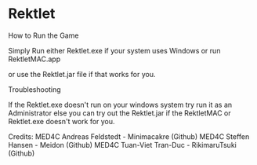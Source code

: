 # Rektlet

How to Run the Game

Simply Run either Rektlet.exe if your system uses Windows or run RektletMAC.app

or use the Rektlet.jar file if that works for you.



Troubleshooting

If the Rektlet.exe doesn't run on your windows system try run it as an Administrator
else you can try out the Rektlet.jar if the RektletMAC or Rektlet.exe doesn't work for you.



Credits:
MED4C Andreas Feldstedt - Minimacakre (Github)
MED4C Steffen Hansen - Meidon (Github)
MED4C Tuan-Viet Tran-Duc - RikimaruTsuki (Github)
